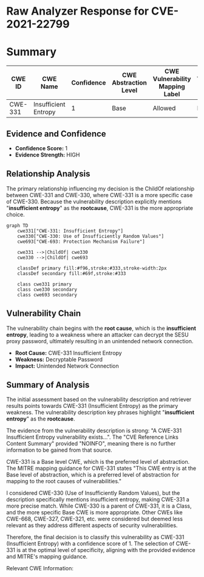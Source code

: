 # Raw Analyzer Response for CVE-2021-22799

# Summary
| CWE ID | CWE Name | Confidence | CWE Abstraction Level | CWE Vulnerability Mapping Label | CWE-Vulnerability Mapping Notes |
|---|---|---|---|---|---|
| CWE-331 | Insufficient Entropy | 1 | Base | Allowed | Primary CWE |

## Evidence and Confidence

*   **Confidence Score:** 1
*   **Evidence Strength:** HIGH

## Relationship Analysis
The primary relationship influencing my decision is the ChildOf relationship between CWE-331 and CWE-330, where CWE-331 is a more specific case of CWE-330. Because the vulnerability description explicitly mentions "**insufficient entropy**" as the **rootcause**, CWE-331 is the more appropriate choice.

```mermaid
graph TD
    cwe331["CWE-331: Insufficient Entropy"]
    cwe330["CWE-330: Use of Insufficiently Random Values"]
    cwe693["CWE-693: Protection Mechanism Failure"]
    
    cwe331 -->|ChildOf| cwe330
    cwe330 -->|ChildOf| cwe693
    
    classDef primary fill:#f96,stroke:#333,stroke-width:2px
    classDef secondary fill:#69f,stroke:#333
    
    class cwe331 primary
    class cwe330 secondary
    class cwe693 secondary
```

## Vulnerability Chain
The vulnerability chain begins with the **root cause**, which is the **insufficient entropy**, leading to a weakness where an attacker can decrypt the SESU proxy password, ultimately resulting in an unintended network connection.

*   **Root Cause:** CWE-331 Insufficient Entropy
*   **Weakness:** Decryptable Password
*   **Impact:** Unintended Network Connection

## Summary of Analysis
The initial assessment based on the vulnerability description and retriever results points towards CWE-331 (Insufficient Entropy) as the primary weakness. The vulnerability description key phrases highlight "**insufficient entropy**" as the **rootcause**.

The evidence from the vulnerability description is strong: "A CWE-331 Insufficient Entropy vulnerability exists...". The "CVE Reference Links Content Summary" provided "NOINFO", meaning there is no further information to be gained from that source.

CWE-331 is a Base level CWE, which is the preferred level of abstraction. The MITRE mapping guidance for CWE-331 states "This CWE entry is at the Base level of abstraction, which is a preferred level of abstraction for mapping to the root causes of vulnerabilities."

I considered CWE-330 (Use of Insufficiently Random Values), but the description specifically mentions insufficient entropy, making CWE-331 a more precise match. While CWE-330 is a parent of CWE-331, it is a Class, and the more specific Base CWE is more appropriate. Other CWEs like CWE-668, CWE-327, CWE-321, etc. were considered but deemed less relevant as they address different aspects of security vulnerabilities.

Therefore, the final decision is to classify this vulnerability as CWE-331 (Insufficient Entropy) with a confidence score of 1. The selection of CWE-331 is at the optimal level of specificity, aligning with the provided evidence and MITRE's mapping guidance.

Relevant CWE Information: